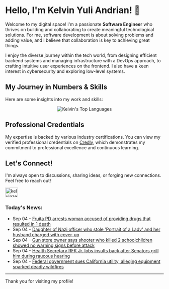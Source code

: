 # Hello, I'm Kelvin Yuli Andrian! 👋

Welcome to my digital space! I'm a passionate **Software Engineer** who thrives on building and collaborating to create meaningful technological solutions. For me, software development is about solving problems and adding value, and I believe that collaboration is key to achieving great things.

I enjoy the diverse journey within the tech world, from designing efficient backend systems and managing infrastructure with a DevOps approach, to crafting intuitive user experiences on the frontend. I also have a keen interest in cybersecurity and exploring low-level systems.

## My Journey in Numbers & Skills

Here are some insights into my work and skills:

<p align="center">
  <img src="https://github-readme-stats.vercel.app/api/top-langs/?username=kelvinzer0&layout=compact&theme=radical" alt="Kelvin's Top Languages" />
</p>

## Professional Credentials

My expertise is backed by various industry certifications. You can view my verified professional credentials on [Credly](https://www.credly.com/users/kelvin-yuli-andrian/badges), which demonstrates my commitment to professional excellence and continuous learning.

## Let's Connect!

I'm always open to discussions, sharing ideas, or forging new connections. Feel free to reach out!

<p align="left">
    <a href="https://linkedin.com/in/kelvinzero" target="blank"><img align="center" src="https://cdn.jsdelivr.net/npm/simple-icons@3.0.1/icons/linkedin.svg" alt="kelvinzero" height="30" width="40" /></a>
</p>

### Today's News:

<!-- feed start -->
- Sep 04 - [Fruita PD arrests woman accused of providing drugs that resulted in 1 death](https://www.yahoo.com/news/articles/fruita-pd-arrests-woman-accused-215812594.html)
- Sep 04 - [Daughter of Nazi officer who stole 'Portrait of a Lady' and her husband charged with cover-up](https://www.yahoo.com/news/articles/daughter-nazi-officer-stole-portrait-201940359.html)
- Sep 04 - [Gun store owner says shooter who killed 2 schoolchildren showed no warning signs before attack](https://www.yahoo.com/news/articles/gun-store-owner-says-shooter-193418987.html)
- Sep 04 - [Health Secretary RFK Jr. lobs insults back after Senators grill him during raucous hearing](https://www.yahoo.com/news/videos/health-secretary-rfk-jr-lobs-192044165.html)
- Sep 04 - [Federal government sues California utility, alleging equipment sparked deadly wildfires](https://www.yahoo.com/news/articles/federal-government-sues-california-utility-191012857.html)
<!-- feed end -->

---

Thank you for visiting my profile!
